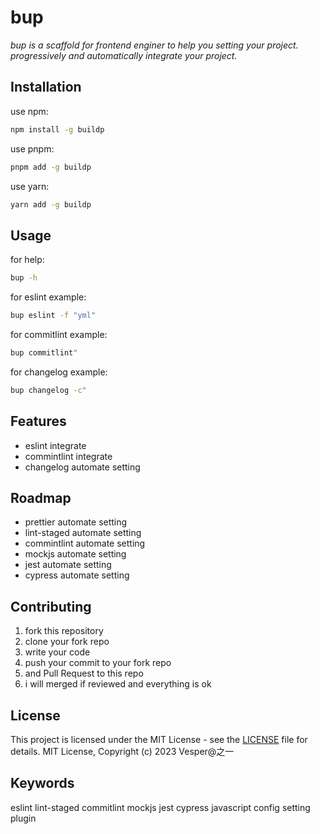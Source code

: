 # bup

*bup is a scaffold for frontend enginer to help you setting your project. progressively and automatically integrate your project.*

## Installation

use npm:

```bash
npm install -g buildp
```

use pnpm:

```bash
pnpm add -g buildp
```

use yarn:

```bash
yarn add -g buildp
```

## Usage

for help:

```bash
bup -h
```

for eslint example:

```bash
bup eslint -f "yml"
```

for commitlint example:

```bash
bup commitlint"
```

for changelog example:

```bash
bup changelog -c"
```

## Features

- eslint integrate
- commintlint integrate
- changelog automate setting

## Roadmap

- prettier automate setting
- lint-staged automate setting
- commintlint automate setting
- mockjs automate setting
- jest automate setting
- cypress automate setting

## Contributing

1. fork this repository
2. clone your fork repo
3. write your code
4. push your commit to your fork repo
5. and Pull Request to this repo
6. i will merged if reviewed and everything is ok

## License

This project is licensed under the MIT License - see the [LICENSE](LICENSE) file for details.
MIT License, Copyright (c) 2023 Vesper@之一

## Keywords

eslint lint-staged commitlint mockjs jest cypress javascript config setting plugin
